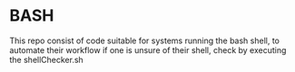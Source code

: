 # BASH
This repo consist of code suitable for systems running the bash shell, to automate their workflow 
  if one is unsure of their shell, check by executing the shellChecker.sh  
